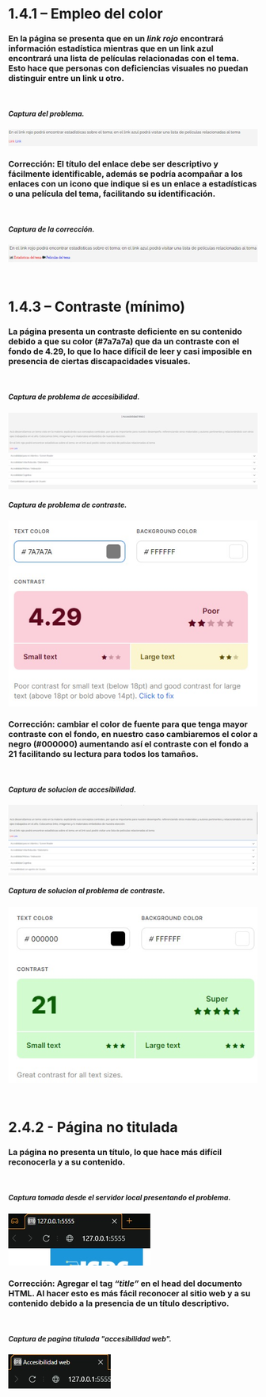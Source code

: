 # 1.4.1 – Empleo del color

### En la página se presenta que en un *link rojo* encontrará información estadística mientras que en un **link azul** encontrará una lista de películas relacionadas con el tema. Esto hace que personas con deficiencias visuales no puedan distinguir entre un link u otro.
<br>

##### Captura del problema.
<!--Imagen por local-->
![logo visual](capturas/captura_5.jpg "Captura tomada desde la web")

### **Corrección**: El título del enlace debe ser descriptivo y fácilmente identificable, además se podría acompañar a los enlaces con un icono que indique si es un enlace a estadísticas o una película del tema, facilitando su identificación.
<br>

##### Captura de la corrección.
<!--Imagen por local-->
![logo visual](capturas/captura_6.jpg "Captura tomada desde la web")

<br>

<!-- Titulo -->
# 1.4.3 – Contraste (mínimo) 

### La página presenta un contraste deficiente en su contenido debido a que su color (#7a7a7a) que da un contraste con el fondo de 4.29, lo que lo hace difícil de leer y casi imposible en presencia de ciertas discapacidades visuales.
<br>

##### Captura de problema de accesibilidad.
<!--Imagen por local-->
![logo visual](capturas/texto_1.jpg "Captura tomada desde la web")


##### Captura de problema de contraste.
<!--Imagen por local-->
![logo visual](capturas/captura_3.jpg "Captura tomada desde la web")

### **Corrección**: cambiar el color de fuente para que tenga mayor contraste con el fondo, en nuestro caso cambiaremos el color a **negro (#000000)** aumentando así el contraste con el fondo a **21** facilitando su lectura para todos los tamaños.
<br>

##### Captura de solucion de accesibilidad.
<!--Imagen por local-->
![logo visual](capturas/texto_2.jpg "Captura tomada desde la web")

##### Captura de solucion al problema de contraste.
<!--Imagen por local-->
![logo visual](capturas/captura_4.jpg "Captura tomada desde la web")

<br>

<!-- Titulo -->
# 2.4.2 - Página no titulada

### La página no presenta un título, lo que hace más difícil reconocerla y a su contenido.
<br>

##### Captura tomada desde el servidor local presentando el problema.
<!--Imagen por local-->
![logo visual](capturas/captura_1.jpg "Captura tomada desde la web")


### **Corrección**: Agregar el tag *“title”* en el head del documento HTML. Al hacer esto es más fácil reconocer al sitio web y a su contenido debido a la presencia de un título descriptivo.
<br>

##### Captura de pagina titulada "accesibilidad web".
<!--Imagen por local-->
![logo visual](capturas/captura_2.jpg "Captura tomada desde la web")

<br>